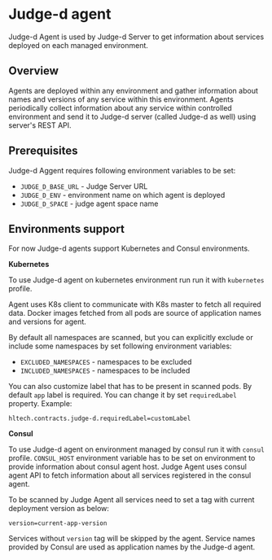 # Judge-d agent

Judge-d Agent is used by Judge-d Server to get information about services deployed on each managed environment.

## Overview

Agents are deployed within any environment and gather information about names and versions of any service within this environment.
Agents periodically collect information about any service within controlled environment and send it to Judge-d server
(called Judge-d as well) using server's REST API.

## Prerequisites

Judge-d Aggent requires following environment variables to be set:
- `JUDGE_D_BASE_URL` - Judge Server URL
- `JUDGE_D_ENV` - environment name on which agent is deployed
- `JUDGE_D_SPACE` - judge agent space name

## Environments support

For now Judge-d agents support Kubernetes and Consul environments.

**Kubernetes**

To use Judge-d agent on kubernetes environment run run it with `kubernetes` profile.

Agent uses K8s client to communicate with K8s master to fetch all required data.
Docker images fetched from all pods are source of application names and versions for agent.

By default all namespaces are scanned, but you can explicitly exclude or include some namespaces by set following environment variables:
- `EXCLUDED_NAMESPACES` - namespaces to be excluded
- `INCLUDED_NAMESPACES` - namespaces to be included

You can also customize label that has to be present in scanned pods.
By default `app` label is required. You can change it by set `requiredLabel` property. Example:

`hltech.contracts.judge-d.requiredLabel=customLabel`

**Consul**

To use Judge-d agent on environment managed by consul run it with `consul` profile.
`CONSUL_HOST` environment variable has to be set on environment to provide information about consul agent host.
Judge Agent uses consul agent API to fetch information about all services registered in the consul agent.

To be scanned by Judge Agent all services need to set a tag with current deployment version as below:

`version=current-app-version`

Services without `version` tag will be skipped by the agent.
Service names provided by Consul are used as application names by the Judge-d agent.

